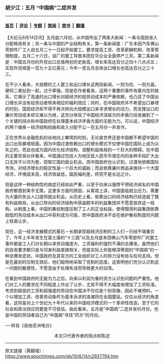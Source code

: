 ### 胡少江：五月 “中国病”二症并发

---

#### [首页](../../../..?n2937794) &nbsp;|&nbsp; [评论](../../../../../epoch-comment?n2937794) &nbsp;|&nbsp; [专题](../../../../../epoch-special?n2937794) &nbsp;|&nbsp; [禁闻](../../../../../epoch-news?n2937794) &nbsp;|&nbsp; [禁书](../../../../../books?n2937794) &nbsp;|&nbsp; [翻墙](https://github.com/gfw-breaker/nogfw/blob/master/README.md?n2937794)


<div class="post_content" id="artbody" itemprop="articleBody">
 <!-- article content begin -->
 <p>
  【大纪元6月14日讯】五月底六月初，从中国传出了两条大新闻：一条与国民收入分配格局有关；另一条与中国的产业结构有关。第一条新闻是：广东本田汽车佛山零部件厂工人自五月二十一日起开始罢工，要求提高工资、改革薪酬机制、改革管理制度。五月二十六日，该厂的罢工导致本田在华企业全面停产三天。第二条新闻是：中国五月份的外贸出口总值再创历史新高，增长率高达百分之四十八点点五；实现外贸顺差一百九十五亿美元；今年一至五月总体出口增长也高达百分之三十三。
 </p>
 <p>
  在不少人看来，大规模的工人罢工和出口增长这两则新闻，一则为忧、一则为喜。硬将二者扯到一起，过于牵强。但是在作者看来，这两个重要的事件有着内在的联系，它揭示了高速的出口增长对超经济的低劳动成本的严重依赖，也凸显了中国出口增长并没有给劳动者带来相应的福利效应；同时，在中国政府并不希望出口暴增的时刻，国民经济却不得不再次转向大规模出口来寻求增长的动力，而支撑出口的廉价劳动成本却又难以为继，这充分体现了中国经济深层次的矛盾已经发展到了一个关键的拐点和中国政府在处理基本经济矛盾方面的无能为力。可以说，中国经济的两个痼疾－经济结构扭曲和收入分配不公－在五月份一并发作。
 </p>
 <p>
  正在世界从金融危机的谷地向上攀爬的时刻，无论是世界还是中国都不希望中国的出口出现暴增局面。因为中国过渡依赖出口的增长模式不仅使中国在国际上成为众矢之的，而且也成为国内优化经济结构、调整利益格局的一个巨大的障碍。在中国的主要贸易伙伴看来，中国通过包括人为地压低人民币币值在内的各种手段扩大出口无异于以邻为壑，窃取它国的就业机会。而中国政府也认识到，过渡地依赖国际市场，对经济增长的稳定性是一个巨大的威胁；而且依靠廉价商品来维持一个大国经济，环境成本高，经济效益低，国民福利差，终究不是长远之计。
 </p>
 <p>
  但是这样一种结构性的病症已经如此严重，以至于向来以强悍干预经济闻名的中国政府都感到束手无策。这里多方面的原因，从客观上讲，中国面临就业压力，需要为大量的失业人口提供就业机会。从历史上看，依靠出口的经济结构已经造就了既有利益格局，从出口导向的经济结构中获益颇丰的利益集团并不愿意放弃这一结构。从制度上看，中国的集权制度压制了工人的正当权益，使得既得利益集团依靠超低的劳动成本从出口中获利成为可能，而中国政府决不会在维护集权制度的问题上轻易让步。
 </p>
 <p>
  现在，这一经济发展模式的基石－长期承受超经济压制的工人们－已经不堪重负了。今年上半年发生在富士康的“十三跳”以及五月底本田佛山汽车零部件厂的罢工事件都是工人们对长期以来劳动强度大、工资福利的强烈不满的总爆发。虽然他们的自发要求都只是与切身利益直接相关，但是实际上却是根深蒂固的“中国病”的一种总爆发症状。中国政府及其官方的工会组织对工人的努力没有给与任何支持。但是在最初的压制无效后，他们聪明地采取了克制的态度。这表明他们充分认识到这一问题的敏感性，不愿意由于处理失误而导致更大的动荡。
 </p>
 <p>
  在看到中国政府的无能为力之后，向来以利润为重的资方认识到问题的严重性。他们对工人的要求在不同程度上作出了让步，尤其不得不大幅度地增加了工资标准。考虑到超低的工资和超强度的劳动在中国决不仅仅是个别现像，因此不难预料，一个以增加工资、改善劳动条件为基本诉求的浪潮将在全国蔓延。仅仅从经济的角度看，这将是对上个世纪九十年代以来的中国经济模式的一个革命性改造。至于它的社会和政治效应则更是不可低估。由此看来，五月是“中国病”二症并发的月份，也是中国的劳动者自己为“中国病”寻找“药方”的月份。
 </p>
 <p>
  ──转自《自由亚洲电台》
  <font color="#ffffff">
   (http://www.dajiyuan.com)
  </font>
  <br/>
  <center>
   <font class="GY13">
    本文只代表作者的观点和陈述
   </font>
  </center>
 </p>
 <!-- article content end -->
 <div id="below_article_ad">
 </div>
</div>


---

原文链接（需翻墙）：https://www.epochtimes.com/gb/10/6/14/n2937794.htm